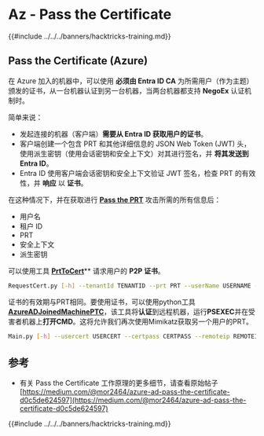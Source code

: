 # Az - Pass the Certificate

{{#include ../../../banners/hacktricks-training.md}}

## Pass the Certificate (Azure)

在 Azure 加入的机器中，可以使用 **必须由 Entra ID CA** 为所需用户（作为主题）颁发的证书，从一台机器认证到另一台机器，当两台机器都支持 **NegoEx** 认证机制时。

简单来说：

- 发起连接的机器（客户端）**需要从 Entra ID 获取用户的证书**。
- 客户端创建一个包含 PRT 和其他详细信息的 JSON Web Token (JWT) 头，使用派生密钥（使用会话密钥和安全上下文）对其进行签名，并 **将其发送到 Entra ID**。
- Entra ID 使用客户端会话密钥和安全上下文验证 JWT 签名，检查 PRT 的有效性，并 **响应** 以 **证书**。

在这种情况下，并在获取进行 [**Pass the PRT**](az-primary-refresh-token-prt.md) 攻击所需的所有信息后：

- 用户名
- 租户 ID
- PRT
- 安全上下文
- 派生密钥

可以使用工具 [**PrtToCert**](https://github.com/morRubin/PrtToCert)** 请求用户的 **P2P 证书**。
```bash
RequestCert.py [-h] --tenantId TENANTID --prt PRT --userName USERNAME --hexCtx HEXCTX --hexDerivedKey HEXDERIVEDKEY [--passPhrase PASSPHRASE]
```
证书的有效期与PRT相同。要使用证书，可以使用python工具 [**AzureADJoinedMachinePTC**](https://github.com/morRubin/AzureADJoinedMachinePTC)，该工具将**认证**到远程机器，运行**PSEXEC**并在受害者机器上**打开CMD**。这将允许我们再次使用Mimikatz获取另一个用户的PRT。
```bash
Main.py [-h] --usercert USERCERT --certpass CERTPASS --remoteip REMOTEIP
```
## 参考

- 有关 Pass the Certificate 工作原理的更多细节，请查看原始帖子 [https://medium.com/@mor2464/azure-ad-pass-the-certificate-d0c5de624597](https://medium.com/@mor2464/azure-ad-pass-the-certificate-d0c5de624597)

{{#include ../../../banners/hacktricks-training.md}}
